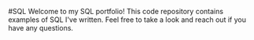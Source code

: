 #SQL
Welcome to my SQL portfolio! This code repository contains examples of SQL I've written. Feel free to take a look and reach out if you have any questions.
